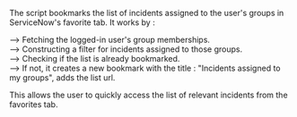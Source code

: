 The script bookmarks the list of incidents assigned to the user's groups in ServiceNow's favorite tab. It works by :

--> Fetching the logged-in user's group memberships.  
--> Constructing a filter for incidents assigned to those groups.  
--> Checking if the list is already bookmarked.  
--> If not, it creates a new bookmark with the title : "Incidents assigned to my groups", adds the list url.  

This allows the user to quickly access the list of relevant incidents from the favorites tab.	 
